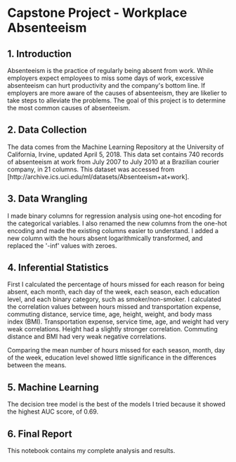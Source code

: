 <h1>Capstone Project - Workplace Absenteeism</h1>
<h2>1. Introduction</h2>
<p>Absenteeism is the practice of regularly being absent from work. While employers expect employees to miss some days of work, excessive absenteeism can hurt productivity and the company's bottom line. If employers are more aware of the causes of absenteeism, they are likelier to take steps to alleviate the problems. The goal of this project is to determine the most common causes of absenteeism.</p>

<h2>2. Data Collection</h2>
<p>The data comes from the Machine Learning Repository at the University of California, Irvine, updated April 5, 2018. This data set contains 740 records of absenteeism at work from July 2007 to July 2010 at a Brazilian courier company, in 21 columns. This dataset was accessed from [http://archive.ics.uci.edu/ml/datasets/Absenteeism+at+work].</p>

<h2>3. Data Wrangling</h2>
<p>I made binary columns for regression analysis using one-hot encoding for the categorical variables. I also renamed the new columns from the one-hot encoding and made the existing columns easier to understand. I added a new column with the hours absent logarithmically transformed, and replaced the '-inf' values with zeroes.</p>

<h2>4. Inferential Statistics</h2>
<p>First I calculated the percentage of hours missed for each reason for being absent, each month, each day of the week, each season, each education level, and each binary category, such as smoker/non-smoker. I calculated the correlation values between hours missed and transportation expense, commuting distance, service time, age, height, weight, and body mass index (BMI). Transportation expense, service time, age, and weight had very weak correlations. Height had a slightly stronger correlation. Commuting distance and BMI had very weak negative correlations.</p>

<p>Comparing the mean number of hours missed for each season, month, day of the week, education level showed little significance in the differences between the means.</p>

<h2>5. Machine Learning</h2>
<p>The decision tree model is the best of the models I tried because it showed the highest AUC score, of 0.69.</p>

<h2>6. Final Report</h2>
<p>This notebook contains my complete analysis and results.</p>
